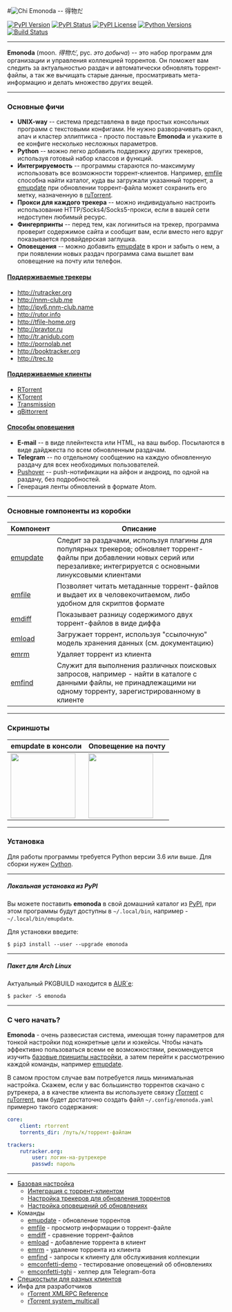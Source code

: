 #![Chi](https://raw.githubusercontent.com/wiki/mdevaev/emonoda/chi.png) Emonoda -- 得物だ

[![PyPI Version](https://img.shields.io/pypi/v/emonoda.svg)](https://pypi.python.org/pypi/emonoda)
[![PyPI Status](https://img.shields.io/pypi/status/emonoda.svg)](https://pypi.python.org/pypi/emonoda)
[![PyPI License](https://img.shields.io/pypi/l/emonoda.svg)](https://pypi.python.org/pypi/emonoda)
[![Python Versions](https://img.shields.io/pypi/pyversions/emonoda.svg)](https://pypi.python.org/pypi/emonoda)
[![Build Status](https://img.shields.io/travis/mdevaev/emonoda.svg)](https://travis-ci.org/mdevaev/emonoda)


***

**Emonoda** (moon. _得物だ_, рус. _это добыча_) -- это набор программ для организации и управления коллекцией торрентов. Он поможет вам следить за актуальностью раздач и автоматически обновлять торрент-файлы, а так же вычищать старые данные, просматривать мета-информацию и делать множество других вещей.


***
### Основные фичи

* **UNIX-way** -- система представлена в виде простых консольных программ с текстовыми конфигами. Не нужно разворачивать оракл, апач и кластер эллиптикса - просто поставьте **Emonoda** и укажите в ее конфиге несколько несложных параметров.
* **Python** -- можно легко добавить поддержку других трекеров, используя готовый набор классов и функций.
* **Интегрируемость** -- программы стараются по-максимуму использовать все возможности торрент-клиентов. Например, [emfile](emfile) способна найти каталог, куда вы загружали указанный торрент, а [emupdate](emupdate) при обновлении торрент-файла может сохранить его метку, назначенную в [ruTorrent](https://github.com/Novik/ruTorrent).
* **Прокси для каждого трекера** -- можно индивидуально настроить использование HTTP/Socks4/Socks5-прокси, если в вашей сети недоступен любимый ресурс.
* **Фингерпринты** -- перед тем, как логиниться на трекер, программа проверит содержимое сайта и сообщит вам, если вместо него вдруг показывается провайдерская заглушка.
* **Оповещения** -- можно добавить [emupdate](emupdate) в крон и забыть о нем, а при появлении новых раздач программа сама вышлет вам оповещение на почту или телефон.


#### [Поддерживаемые трекеры](trackers)

* http://rutracker.org
* http://nnm-club.me
* http://ipv6.nnm-club.name
* http://rutor.info
* http://tfile-home.org
* http://pravtor.ru
* http://tr.anidub.com
* http://pornolab.net
* http://booktracker.org
* http://trec.to


#### [Поддерживаемые клиенты](clients)

* [RTorrent](http://rakshasa.github.io/rtorrent/)
* [KTorrent](http://ktorrent.pwsp.net/)
* [Transmission](http://www.transmissionbt.com/)
* [qBittorrent](https://www.qbittorrent.org/)


#### [Способы оповещения](confetti)

* **E-mail** -- в виде плейнтекста или HTML, на ваш выбор. Посылаются в виде дайджеста по всем обновленным раздачам.
* **Telegram** -- по отдельному сообщению на каждую обновленную раздачу для всех необходимых пользователей.
* [Pushover](https://pushover.net/) -- push-нотификации на айфон и андроид, по одной на раздачу, без подробностей.
* Генерация ленты обновлений в формате Atom.


***
### Основные rомпоненты из коробки

| Компонент | Описание |
|-----------|----------|
| [emupdate](emupdate) | Следит за раздачами, используя плагины для популярных трекеров; обновляет торрент-файлы при добавлении новых серий или перезаливке; интегрируется с основными линуксовыми клиентами |
| [emfile](emfile) | Позволяет читать метаданные торрент-файлов и выдает их в человекочитаемом, либо удобном для скриптов формате |
| [emdiff](emdiff) | Показывает разницу содержимого двух торрент-файлов в виде диффа |
| [emload](emload) | Загружает торрент, используя "ссылочную" модель хранения данных (см. документацию) |
| [emrm](emrm) | Удаляет торрент из клиента |
| [emfind](emfind) | Служит для выполнения различных поисковых запросов, например - найти в каталоге с данными файлы, не принадлежащими ни одному торренту, зарегистрированному в клиенте |


***
### Скриншоты

| emupdate в консоли | Оповещение на почту |
|--------------------|---------------------|
| [<img src=https://raw.githubusercontent.com/wiki/mdevaev/emonoda/emupdate.png height=150>](https://raw.githubusercontent.com/wiki/mdevaev/emonoda/emupdate.png) | [<img src=https://raw.githubusercontent.com/wiki/mdevaev/emonoda/emupdate_email.png height=150>](https://raw.githubusercontent.com/wiki/mdevaev/emonoda/emupdate_email.png) |


***
### Установка

Для работы программы требуется Python версии 3.6 или выше. Для сборки нужен [Cython](https://pypi.org/project/Cython).


***
##### Локальная установка из PyPI ####

Вы можете поставить **emonoda** в свой домашний каталог из [PyPI](https://pypi.python.org/pypi/emonoda), при этом программы будут доступны в `~/.local/bin`, например - `~/.local/bin/emupdate`.

Для установки введите:

```
$ pip3 install --user --upgrade emonoda
```

***
##### Пакет для Arch Linux ####

Актуальный PKGBUILD находится в [AUR`е](https://aur.archlinux.org/packages/emonoda):

```
$ packer -S emonoda
```


***
### С чего начать?

**Emonoda** - очень развесистая система, имеющая тонну параметров для тонкой настройки под конкретные цели и юзкейсы. Чтобы начать эффективно пользоваться всеми ее возможностями, рекомендуется изучить [базовые принципы настройки](config), а затем перейти к рассмотрению каждой команды, например [emupdate](emupdate).

В самом простом случае вам потребуется лишь минимальная настройка. Скажем, если у вас большинство торрентов скачано с рутрекера, а в качестве клиента вы используете связку [rTorrent](https://github.com/rakshasa/rtorrent) с [ruTorrent](https://github.com/Novik/ruTorrent), вам будет достаточно создать файл `~/.config/emonoda.yaml` примерно такого содержания:

```yaml
core:
    client: rtorrent
    torrents_dir: /путь/к/торрент-файлам

trackers:
    rutracker.org:
        user: логин-на-рутрекере
        passwd: пароль
```

***

* [Базовая настройка](config)
    * [Интеграция с торрент-клиентом](clients)
    * [Настройка трекеров для обновления торрентов](trackers)
    * [Настройка оповещений об обновлениях](confetti)
* Команды
    * [emupdate](emupdate) - обновление торрентов
    * [emfile](emfile) - просмотр информации о торрент-файле
    * [emdiff](emdiff) - сравнение торрент-файлов
    * [emload](emload) - добавление торрента в клиент
    * [emrm](emrm) - удаление торрента из клиента
    * [emfind](emfind) - запросы к клиенту для обслуживания коллекции
    * [emconfetti-demo](emconfetti-demo) - тестирование оповещений об обновлениях
    * [emconfetti-tghi](emconfetti-tghi) - хелпер для Telegram-бота
* [Спецкостыли для разных клиентов](hooks)
* Инфа для разработчиков
    * [rTorrent XMLRPC Reference](rTorrent-XMLRPC-Reference)
	* [rTorrent system_multicall](rTorrent-system_multicall)
